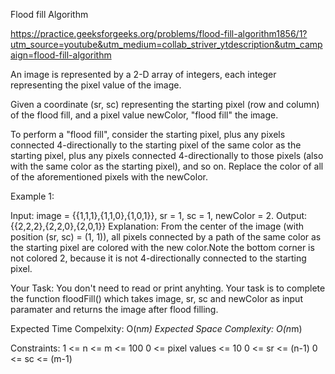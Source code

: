 Flood fill Algorithm

https://practice.geeksforgeeks.org/problems/flood-fill-algorithm1856/1?utm_source=youtube&utm_medium=collab_striver_ytdescription&utm_campaign=flood-fill-algorithm


An image is represented by a 2-D array of integers, each integer representing the pixel value of the image.

Given a coordinate (sr, sc) representing the starting pixel (row and column) of the flood fill, and a pixel value newColor, "flood fill" the image.

To perform a "flood fill", consider the starting pixel, plus any pixels connected 4-directionally to the starting pixel of the same color as the starting pixel, plus any pixels connected 4-directionally to those pixels (also with the same color as the starting pixel), and so on. Replace the color of all of the aforementioned pixels with the newColor.

Example 1:

Input: image = {{1,1,1},{1,1,0},{1,0,1}},
sr = 1, sc = 1, newColor = 2.
Output: {{2,2,2},{2,2,0},{2,0,1}}
Explanation: From the center of the image 
(with position (sr, sc) = (1, 1)), all 
pixels connected by a path of the same color
as the starting pixel are colored with the new 
color.Note the bottom corner is not colored 2, 
because it is not 4-directionally connected to 
the starting pixel.
 

Your Task:
You don't need to read or print anyhting. Your task is to complete the function floodFill() which takes image, sr, sc and newColor as input paramater and returns the image after flood filling.
 

Expected Time Compelxity: O(n*m)
Expected Space Complexity: O(n*m)
 

Constraints:
1 <= n <= m <= 100
0 <= pixel values <= 10
0 <= sr <= (n-1)
0 <= sc <= (m-1)
